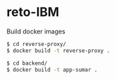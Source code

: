 # reto-IBM

Build docker images

```sh
$ cd reverse-proxy/
$ docker build -t reverse-proxy .
```

```sh
$ cd backend/
$ docker build -t app-sumar .
```
